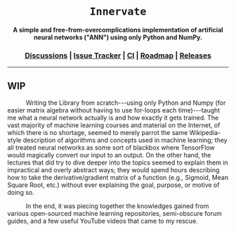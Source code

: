<div align="center">

  <h1><code>Innervate</code></h1>

  <p>
    <strong>A simple and free-from-overcomplications implementation of artificial neural networks ("ANN") using only Python and NumPy.</strong>
  </p>

  <h3>
    <a href="https://github.com/Thraetaona/Innervate/discussions">Discussions</a>
    <span> | </span>
    <a href="https://github.com/Thraetaona/Innervate/issues">Issue Tracker</a>
    <span> | </span>
    <a href="https://github.com/Thraetaona/Innervate/actions">CI</a>
    <span> | </span>
    <a href="https://github.com/Thraetaona/Innervate/projects">Roadmap</a>
    <span> | </span>
    <a href="https://github.com/Thraetaona/Innervate/releases">Releases</a>
  </h3>
  
</div>

***

## WIP



      Writing the Library from scratch---using only Python and Numpy (for easier matrix algebra without having to use for-loops each time)---taught me what a neural network actually is and how exactly it gets trained.  The vast majority of machine learning courses and material on the Internet, of which there is no shortage, seemed to merely parrot the same Wikipedia-style description of algorithms and concepts used in machine learning; they all treated neural networks as some sort of blackbox where TensorFlow would magically convert our input to an output.  On the other hand, the lectures that did try to dive deeper into the topics seemed to explain them in impractical and overly abstract ways; they would spend hours describing how to take the derivative/gradient matrix of a function (e.g., Sigmoid, Mean Square Root, etc.) without ever explaining the goal, purpose, or motive of doing so.

      In the end, it was piecing together the knowledges gained from various open-sourced machine learning repositories, semi-obscure forum guides, and a few useful YouTube videos that came to my rescue.
